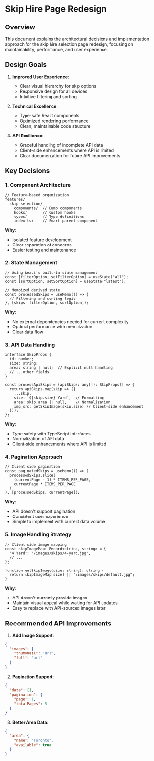 # Skip Hire Page Redesign

## Overview
This document explains the architectural decisions and implementation approach for the skip hire selection page redesign, focusing on maintainability, performance, and user experience.

## Design Goals

1. **Improved User Experience**:
   - Clear visual hierarchy for skip options
   - Responsive design for all devices
   - Intuitive filtering and sorting

2. **Technical Excellence**:
   - Type-safe React components
   - Optimized rendering performance
   - Clean, maintainable code structure

3. **API Resilience**:
   - Graceful handling of incomplete API data
   - Client-side enhancements where API is limited
   - Clear documentation for future API improvements

## Key Decisions

### 1. Component Architecture

```tsx
// Feature-based organization
features/
  skip-selection/
    components/  // Dumb components
    hooks/       // Custom hooks
    types/       // Type definitions
    index.tsx    // Smart parent component
```

**Why**: 
- Isolated feature development
- Clear separation of concerns
- Easier testing and maintenance

### 2. State Management

```tsx
// Using React's built-in state management
const [filterOption, setFilterOption] = useState("all");
const [sortOption, setSortOption] = useState("latest");

// Memoized derived state
const processedSkips = useMemo(() => {
  // Filtering and sorting logic
}, [skips, filterOption, sortOption]);
```

**Why**:
- No external dependencies needed for current complexity
- Optimal performance with memoization
- Clear data flow

### 3. API Data Handling

```tsx
interface SkipProps {
  id: number;
  size: string;
  area: string | null;  // Explicit null handling
  // ...other fields
}

const processApiSkips = (apiSkips: any[]): SkipProps[] => {
  return apiSkips.map(skip => ({
    ...skip,
    size: `${skip.size} Yard`,  // Formatting
    area: skip.area || null,    // Normalization
    img_src: getSkipImage(skip.size) // Client-side enhancement
  }));
};
```

**Why**:
- Type safety with TypeScript interfaces
- Normalization of API data
- Client-side enhancements where API is limited

### 4. Pagination Approach

```tsx
// Client-side pagination
const paginatedSkips = useMemo(() => (
  processedSkips.slice(
    (currentPage - 1) * ITEMS_PER_PAGE,
    currentPage * ITEMS_PER_PAGE
  )
), [processedSkips, currentPage]);
```

**Why**:
- API doesn't support pagination
- Consistent user experience
- Simple to implement with current data volume

### 5. Image Handling Strategy

```tsx
// Client-side image mapping
const skipImageMap: Record<string, string> = {
  "4 Yard": "/images/skips/4-yard.jpg",
  // ...
};

function getSkipImage(size: string): string {
  return skipImageMap[size] || "/images/skips/default.jpg";
}
```

**Why**:
- API doesn't currently provide images
- Maintain visual appeal while waiting for API updates
- Easy to replace with API-sourced images later

## Recommended API Improvements

1. **Add Image Support**:
```json
{
  "images": {
    "thumbnail": "url",
    "full": "url"
  }
}
```

2. **Pagination Support**:
```json
{
  "data": [],
  "pagination": {
    "page": 1,
    "totalPages": 5
  }
}
```

3. **Better Area Data**:
```json
{
  "area": {
    "name": "Toronto",
    "available": true
  }
}